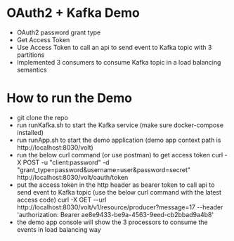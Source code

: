 # OAuth2 + Kafka Demo
* OAuth2 password grant type
* Get Access Token
* Use Access Token to call an api to send event to Kafka topic with 3 partitions
* Implemented 3 consumers to consume Kafka topic in a load balancing semantics


# How to run the Demo
* git clone the repo
* run runKafka.sh to start the Kafka service (make sure docker-compose installed)
* run runApp.sh to start the demo application (demo app context path is http://localhost:8030/volt)
* run the below curl command (or use postman) to get access token
curl -X POST -u "client:password" -d "grant_type=password&username=user&password=secret" http://localhost:8030/volt/oauth/token
* put the access token in the http header as bearer token to call api to send event to Kafka topic (use the below curl command with the latest access code)
curl -X GET --url http://localhost:8030/volt/v1/resource/producer?message=17 --header 'authorization: Bearer ae8e9433-be9a-4563-9eed-cb2bbad9a4b8'
* the demo app console will show the 3 processors to consume the events in load balancing way
